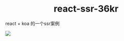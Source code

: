 <h1 align="center">react-ssr-36kr</h1>

react + koa 的一个ssr案例

![](https://github.com/zwmmm/react-ssr-36kr/blob/master/doc/1.jpg)
